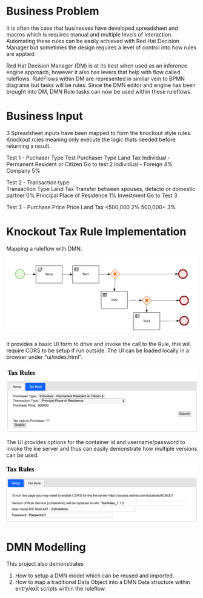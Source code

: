 Business Problem
================

It is often the case that businesses have developed spreadsheet and macros which is requires manual and multiple levels of interaction. Automating these rules can be easily achieved with Red Hat Decision Manager but sometimes the design requires a level of control into how rules are applied.

Red Hat Decision Manager (DM) is at its best when used as an inference engine approach, however it also has levers that help with flow called ruleflows. RuleFlows within DM are represented in similar vein to BPMN diagrams but tasks will be rules. Since the DMN editor and engine has been brought into DM, DMN Rule tasks can now be used within these ruleflows.


Business Input
==============

3 Spreadsheet inputs have been mapped to form the knockout style rules. Knockout rules meaning only execute the logic thats needed before returning a result. 

Test 1 - Puchaser Type Test	
Purchaser Type	                                        Land Tax
Individual - Permanent Resident or Citizen	            Go to test 2
Individual - Foreign	                                  4%
Company	                                                5%

Test 2 - Transaction type	
Transaction Type	                                      Land Tax
Transfer between spouses, defacto or domestic partner	  0%
Principal Place of Residence	                          1%
Investment	                                            Go to Test 3

Test 3 - Purchase Price	
Price	                                                  Land Tax
<500,000	                                              2%
500,000+	                                              3%

Knockout Tax Rule Implementation
================================

Mapping a ruleflow with DMN.

![alt text](ui/images/TaxRules.png?raw=true "Tax Rule Flow")

It provides a basic UI form to drive and invoke the call to the Rule, this will require CORS to be setup if run outside. The UI can be loaded locally in a browser under "ui/index.html".

![alt text](ui/images/ui1.png?raw=true "UI")

The UI provides options for the container id and username/password to invoke the kie server and thus can easily demonstrate how multiple versions can be used.

![alt text](ui/images/ui2.png?raw=true "UI")

DMN Modelling
=============
This project also demonstrates 
1. How to setup a DMN model which can be reused and imported.
2. How to map a traditional Data Object into a DMN Data structure within entry/exit scripts within the ruleflow.



